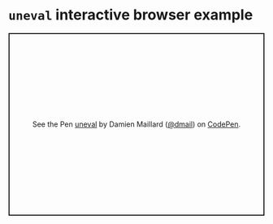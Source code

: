 # `uneval` interactive browser example

<p
  class="codepen"
  data-height="360"
  data-theme-id="0"
  data-default-tab="html"
  data-user="dmail"
  data-slug-hash="YbeYWG"
  style="height: 360px; box-sizing: border-box; display: flex; align-items: center; justify-content: center; border: 2px solid; margin: 1em 0; padding: 1em;"
  data-pen-title="uneval"
>
  <span
    >See the Pen <a href="https://codepen.io/dmail/pen/YbeYWG/"> uneval</a> by Damien Maillard (<a
      href="https://codepen.io/dmail"
      >@dmail</a
    >) on <a href="https://codepen.io">CodePen</a>.</span
  >
</p>
<style>
/* https://blog.codepen.io/2017/05/01/make-embedded-pen-resizeable/ */
.cp_embed_wrapper {
  overflow: hidden;
  resize: vertical;
  background: white;
  padding-bottom: 10px;
  height: 500px;
}
.cp_embed_wrapper iframe {
  height: 100% !important;
}
</style>
<script async src="https://static.codepen.io/assets/embed/ei.js"></script>

